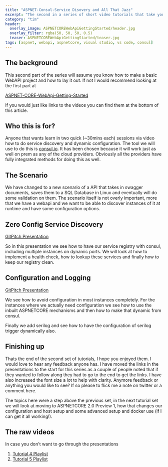 ```yaml
---
title: "ASPNET-Consul-Service Disovery and All That Jazz"
excerpt: "The second in a series of short video tutorials that take you past hello world Web APIs"
category: "tim"
header:
  overlay_image: ASPNETCOREWebApiGettingStarted/header.jpg
  overlay_filter: rgba(50, 50, 50, 0.5)
  teaser: ASPNETCOREWebApiGettingStarted/teaser.jpg
tags: [aspnet, webapi, aspnetcore, visual studio, vs code, consul]
---
```


## The background

This second part of the series will assume you know how to make a basic WebAPI project and how to lay it out. If not I would recommend looking at the first part at

[ASPNET-CORE-WebApi-Getting-Started](https://cetus.io/tim/ASPNET-CORE-WebApi-Getting-Started/)

If you would just like links to the videos you can find them at the bottom of this article.

## Who this is for?

Anyone that wants learn in two quick (~30mins each) sessions via video how to do service discovery and dynamic configuration. The tool we will use to do this is
[consul.io](http://consul.io). It has been chosen because it will work just as well on prem as any of the cloud providers. Obviously all the providers have fully
integrated methods for doing this as well.

## The Scenario

We have changed to a new scenario of a API that takes in swagger documents, saves them to a SQL Database in Linux and eventually will do some validation on them.
The scenario itself is not overly important, more that we have a webapi and we want to be able to discover instances of it at runtime and have some configuration options.

## Zero Config Service Discovery

[GitPitch Presentation](https://gitpitch.com/Drawaes/Condenser.ApiFirst/Tutorial1)

So in this presentation we see how to have our service registry with consul, including multiple instances on dynamic ports. We will look at how to implement a health check,
how to lookup these services and finally how to keep our registry clean.

## Configuration and Logging

[GitPitch Presentation](https://gitpitch.com/Drawaes/Condenser.ApiFirst/Tutorial2)

We see how to avoid configuration in most instances completely. For the instances where we actually need configuration we see how to use the inbuilt ASPNETCORE mechanisms and
then how to make that dynamic from consul.

Finally we add serilog and see how to have the configuration of serilog trigger dynamically also.

## Finishing up

Thats the end of the second set of tutorials, I hope you enjoyed them. I would love to hear any feedback anyone has. I have moved the links in the presentations to the start for this series
as a couple of people noted that if they wanted to follow along they had to go to the end to get the links. I have also increased the font size a lot to help with clarity. Anymore feedback or anything
you would like to see? If so please to flick me a note on twitter or a comment here. 

The topics here were a step above the previous set, in the next tutorial set we will look at moving to ASPNETCORE 2.0 Preview 1, how that changes our configuration and host setup and some advanced
setup and docker use (if I can get it all working!).

## The raw videos

In case you don't want to go through the presentations

1. [Tutorial 4 Playlist](https://www.youtube.com/playlist?list=PLmH6QaxzgYQuAIJ310g5LNaX2Iui9zSrX)
1. [Tutorial 5 Playlist](https://www.youtube.com/playlist?list=PLmH6QaxzgYQtW5lv51IiqroNlHH38m4Ue)